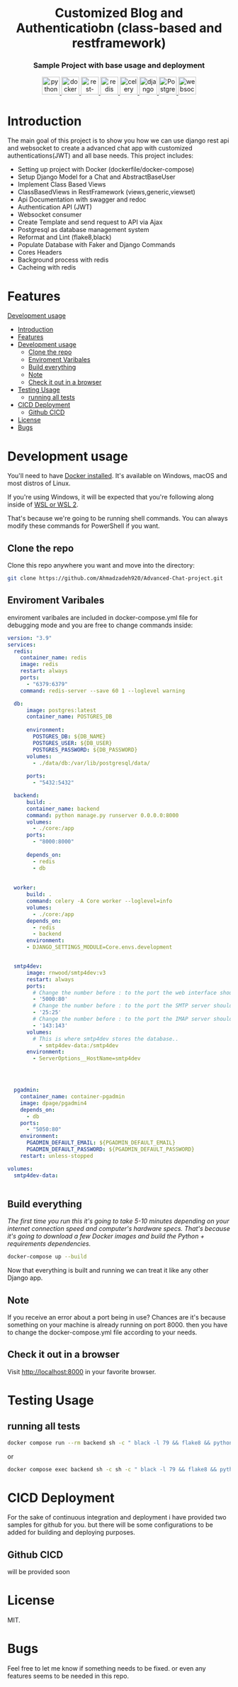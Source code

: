 <div align="center">
<h1 align="center">Customized Blog and Authenticatiobn  (class-based and restframework)</h1>
<h3 align="center">Sample Project with base usage and deployment</h3>
</div>
<p align="center">
<a href="https://www.python.org" target="_blank"> <img src="https://raw.githubusercontent.com/devicons/devicon/master/icons/python/python-original.svg" alt="python" width="40" height="40"/> </a>
<a href="https://www.docker.com/" target="_blank"> <img src="https://raw.githubusercontent.com/devicons/devicon/master/icons/docker/docker-original-wordmark.svg" alt="docker" width="40" height="40"/> </a>
<a href="https://www.django-rest-framework.org/" target="_blank"> <img src="https://img.icons8.com/?size=100&id=xeyzFtrzVyPM&format=png&color=000000" alt="rest-framework" width="40" height="40"/> </a>
<a href="https://redis.io/" target="_blank"> <img src="https://img.icons8.com/?size=100&id=FMw01QDk8Qlu&format=png&color=000000" alt="redis" width="40" height="40"/> </a>
<a href="https://docs.celeryq.dev/en/stable//" target="_blank"> <img src="https://docs.celeryq.dev/en/stable/_static/celery_512.png" alt="celery" width="40" height="40"/> </a>
<a href="https://www.djangoproject.com/" target="_blank"> <img src="https://img.icons8.com/?size=100&id=qV-JzWYl9dzP&format=png&color=000000" alt="django" width="40" height="40"/> </a>
<a href="https://www.postgresql.org/" target="_blank"> <img src="https://img.icons8.com/?size=100&id=LwQEs9KnDgIo&format=png&color=000000" alt="Postgresql" width="40" height="40"/> </a>
<a href="https://websocket.org/" target="_blank"> <img src="https://websocket.org/_astro/websocket-logo.136709ef_Zllu57.webp" alt="websocket" width="40" height="40"/> </a>

</p>




# Introduction
 The main goal of this project is to show you how we can use django rest api and websocket to create a advanced chat app with customized authentications(JWT) and all base needs.
This project includes:
- Setting up project with Docker (dockerfile/docker-compose)
- Setup Django Model for a Chat and AbstractBaseUser
- Implement Class Based Views
- ClassBasedViews in RestFramework (views,generic,viewset)
- Api Documentation with swagger and redoc
- Authentication API (JWT)
- Websocket consumer
- Create Template and send request to API via Ajax
- Postgresql as database management system
- Reformat and Lint (flake8,black)
- Populate Database with Faker and Django Commands
- Cores Headers
- Background process with  redis
- Cacheing with redis



# Features

 [Development usage](#development-usage)
- [Introduction](#introduction)
- [Features](#features)
- [Development usage](#development-usage)
  - [Clone the repo](#clone-the-repo)
  - [Enviroment Varibales](#enviroment-varibales)
  - [Build everything](#build-everything)
  - [Note](#note)
  - [Check it out in a browser](#check-it-out-in-a-browser)
- [Testing Usage](#testing-usage)
  - [running all tests](#running-all-tests)
- [CICD Deployment](#cicd-deployment)
  - [Github CICD](#github-cicd)
- [License](#license)
- [Bugs](#bugs)

# Development usage
You'll need to have [Docker installed](https://docs.docker.com/get-docker/).
It's available on Windows, macOS and most distros of Linux. 

If you're using Windows, it will be expected that you're following along inside
of [WSL or WSL
2](https://nickjanetakis.com/blog/a-linux-dev-environment-on-windows-with-wsl-2-docker-desktop-and-more).

That's because we're going to be running shell commands. You can always modify
these commands for PowerShell if you want.


## Clone the repo
Clone this repo anywhere you want and move into the directory:
```bash
git clone https://github.com/Ahmadzadeh920/Advanced-Chat-project.git
```

## Enviroment Varibales
enviroment varibales are included in docker-compose.yml file for debugging mode and you are free to change commands inside:

```yaml
version: "3.9"
services:
  redis:
    container_name: redis
    image: redis
    restart: always
    ports:
      - "6379:6379"
    command: redis-server --save 60 1 --loglevel warning

  db:
      image: postgres:latest
      container_name: POSTGRES_DB
      
      environment:
        POSTGRES_DB: ${DB_NAME}
        POSTGRES_USER: ${DB_USER}
        POSTGRES_PASSWORD: ${DB_PASSWORD}
      volumes:
        - ./data/db:/var/lib/postgresql/data/
      
      ports:
        - "5432:5432"

  backend:
      build: .
      container_name: backend
      command: python manage.py runserver 0.0.0.0:8000 
      volumes:
        - ./core:/app
      ports:
        - "8000:8000"
      
      depends_on:
        - redis
        - db
    
  
  worker:
      build: .
      command: celery -A Core worker --loglevel=info
      volumes:
        - ./core:/app
      depends_on:
        - redis
        - backend
      environment:
      - DJANGO_SETTINGS_MODULE=Core.envs.development


  smtp4dev:
      image: rnwood/smtp4dev:v3
      restart: always
      ports:
        # Change the number before : to the port the web interface should be accessible on
        - '5000:80'
        # Change the number before : to the port the SMTP server should be accessible on
        - '25:25'
        # Change the number before : to the port the IMAP server should be accessible on
        - '143:143'
      volumes:
        # This is where smtp4dev stores the database..
          - smtp4dev-data:/smtp4dev
      environment:
        - ServerOptions__HostName=smtp4dev




  pgadmin:
    container_name: container-pgadmin
    image: dpage/pgadmin4
    depends_on:
      - db
    ports:
      - "5050:80"
    environment:
      PGADMIN_DEFAULT_EMAIL: ${PGADMIN_DEFAULT_EMAIL}
      PGADMIN_DEFAULT_PASSWORD: ${PGADMIN_DEFAULT_PASSWORD}
    restart: unless-stopped

volumes:
  smtp4dev-data:
  


```


## Build everything

*The first time you run this it's going to take 5-10 minutes depending on your
internet connection speed and computer's hardware specs. That's because it's
going to download a few Docker images and build the Python + requirements dependencies.*

```bash
docker-compose up --build
```


Now that everything is built and running we can treat it like any other Django
app.

## Note

If you receive an error about a port being in use? Chances are it's because
something on your machine is already running on port 8000. then you have to change the docker-compose.yml file according to your needs.
## Check it out in a browser

Visit <http://localhost:8000> in your favorite browser.

# Testing Usage
## running all tests
```bash
docker compose run --rm backend sh -c " black -l 79 && flake8 && python manage.py test" -v core:/app
```
or
```bash
docker compose exec backend sh -c sh -c " black -l 79 && flake8 && python manage.py test" 
```
# CICD Deployment
For the sake of continuous integration and deployment i have provided two samples for github  for you.
but there will be some configurations to be added for building and deploying purposes.

## Github CICD
will be provided soon

# License
MIT.


# Bugs
Feel free to let me know if something needs to be fixed. or even any features seems to be needed in this repo.
